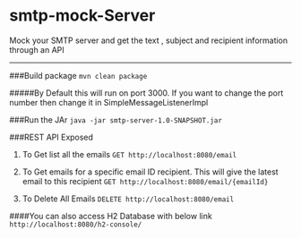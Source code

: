 # smtp-mock-Server
Mock your SMTP server and get the text , subject and recipient information through an API


****

###Build package
```mvn clean package```

#####By Default this will run on port 3000. If you want to change the port number then change it in SimpleMessageListenerImpl


###Run the JAr
```java -jar smtp-server-1.0-SNAPSHOT.jar ```


###REST API Exposed
1) To Get list all the emails
 ```GET http://localhost:8080/email```
 
2) To Get emails for a specific email ID recipient. This will give the latest email to this recipient
```GET http://localhost:8080/email/{emailId}``` 

3) To Delete All Emails
```DELETE http://localhost:8080/email```


####You can also access H2 Database with below link
```http://localhost:8080/h2-console/```